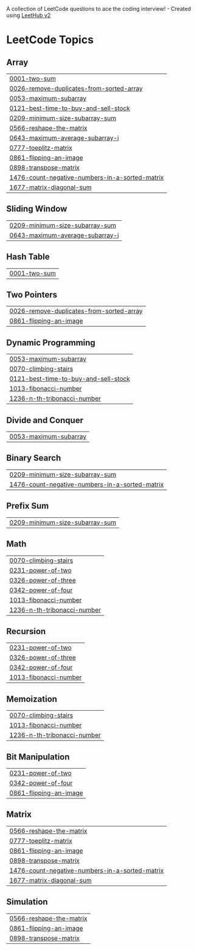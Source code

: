 A collection of LeetCode questions to ace the coding interview! - Created using [LeetHub v2](https://github.com/arunbhardwaj/LeetHub-2.0)
<!---LeetCode Topics Start-->
# LeetCode Topics
## Array
|  |
| ------- |
| [0001-two-sum](https://github.com/Tejaswini-buddha/leetcode/tree/master/0001-two-sum) |
| [0026-remove-duplicates-from-sorted-array](https://github.com/Tejaswini-buddha/leetcode/tree/master/0026-remove-duplicates-from-sorted-array) |
| [0053-maximum-subarray](https://github.com/Tejaswini-buddha/leetcode/tree/master/0053-maximum-subarray) |
| [0121-best-time-to-buy-and-sell-stock](https://github.com/Tejaswini-buddha/leetcode/tree/master/0121-best-time-to-buy-and-sell-stock) |
| [0209-minimum-size-subarray-sum](https://github.com/Tejaswini-buddha/leetcode/tree/master/0209-minimum-size-subarray-sum) |
| [0566-reshape-the-matrix](https://github.com/Tejaswini-buddha/leetcode/tree/master/0566-reshape-the-matrix) |
| [0643-maximum-average-subarray-i](https://github.com/Tejaswini-buddha/leetcode/tree/master/0643-maximum-average-subarray-i) |
| [0777-toeplitz-matrix](https://github.com/Tejaswini-buddha/leetcode/tree/master/0777-toeplitz-matrix) |
| [0861-flipping-an-image](https://github.com/Tejaswini-buddha/leetcode/tree/master/0861-flipping-an-image) |
| [0898-transpose-matrix](https://github.com/Tejaswini-buddha/leetcode/tree/master/0898-transpose-matrix) |
| [1476-count-negative-numbers-in-a-sorted-matrix](https://github.com/Tejaswini-buddha/leetcode/tree/master/1476-count-negative-numbers-in-a-sorted-matrix) |
| [1677-matrix-diagonal-sum](https://github.com/Tejaswini-buddha/leetcode/tree/master/1677-matrix-diagonal-sum) |
## Sliding Window
|  |
| ------- |
| [0209-minimum-size-subarray-sum](https://github.com/Tejaswini-buddha/leetcode/tree/master/0209-minimum-size-subarray-sum) |
| [0643-maximum-average-subarray-i](https://github.com/Tejaswini-buddha/leetcode/tree/master/0643-maximum-average-subarray-i) |
## Hash Table
|  |
| ------- |
| [0001-two-sum](https://github.com/Tejaswini-buddha/leetcode/tree/master/0001-two-sum) |
## Two Pointers
|  |
| ------- |
| [0026-remove-duplicates-from-sorted-array](https://github.com/Tejaswini-buddha/leetcode/tree/master/0026-remove-duplicates-from-sorted-array) |
| [0861-flipping-an-image](https://github.com/Tejaswini-buddha/leetcode/tree/master/0861-flipping-an-image) |
## Dynamic Programming
|  |
| ------- |
| [0053-maximum-subarray](https://github.com/Tejaswini-buddha/leetcode/tree/master/0053-maximum-subarray) |
| [0070-climbing-stairs](https://github.com/Tejaswini-buddha/leetcode/tree/master/0070-climbing-stairs) |
| [0121-best-time-to-buy-and-sell-stock](https://github.com/Tejaswini-buddha/leetcode/tree/master/0121-best-time-to-buy-and-sell-stock) |
| [1013-fibonacci-number](https://github.com/Tejaswini-buddha/leetcode/tree/master/1013-fibonacci-number) |
| [1236-n-th-tribonacci-number](https://github.com/Tejaswini-buddha/leetcode/tree/master/1236-n-th-tribonacci-number) |
## Divide and Conquer
|  |
| ------- |
| [0053-maximum-subarray](https://github.com/Tejaswini-buddha/leetcode/tree/master/0053-maximum-subarray) |
## Binary Search
|  |
| ------- |
| [0209-minimum-size-subarray-sum](https://github.com/Tejaswini-buddha/leetcode/tree/master/0209-minimum-size-subarray-sum) |
| [1476-count-negative-numbers-in-a-sorted-matrix](https://github.com/Tejaswini-buddha/leetcode/tree/master/1476-count-negative-numbers-in-a-sorted-matrix) |
## Prefix Sum
|  |
| ------- |
| [0209-minimum-size-subarray-sum](https://github.com/Tejaswini-buddha/leetcode/tree/master/0209-minimum-size-subarray-sum) |
## Math
|  |
| ------- |
| [0070-climbing-stairs](https://github.com/Tejaswini-buddha/leetcode/tree/master/0070-climbing-stairs) |
| [0231-power-of-two](https://github.com/Tejaswini-buddha/leetcode/tree/master/0231-power-of-two) |
| [0326-power-of-three](https://github.com/Tejaswini-buddha/leetcode/tree/master/0326-power-of-three) |
| [0342-power-of-four](https://github.com/Tejaswini-buddha/leetcode/tree/master/0342-power-of-four) |
| [1013-fibonacci-number](https://github.com/Tejaswini-buddha/leetcode/tree/master/1013-fibonacci-number) |
| [1236-n-th-tribonacci-number](https://github.com/Tejaswini-buddha/leetcode/tree/master/1236-n-th-tribonacci-number) |
## Recursion
|  |
| ------- |
| [0231-power-of-two](https://github.com/Tejaswini-buddha/leetcode/tree/master/0231-power-of-two) |
| [0326-power-of-three](https://github.com/Tejaswini-buddha/leetcode/tree/master/0326-power-of-three) |
| [0342-power-of-four](https://github.com/Tejaswini-buddha/leetcode/tree/master/0342-power-of-four) |
| [1013-fibonacci-number](https://github.com/Tejaswini-buddha/leetcode/tree/master/1013-fibonacci-number) |
## Memoization
|  |
| ------- |
| [0070-climbing-stairs](https://github.com/Tejaswini-buddha/leetcode/tree/master/0070-climbing-stairs) |
| [1013-fibonacci-number](https://github.com/Tejaswini-buddha/leetcode/tree/master/1013-fibonacci-number) |
| [1236-n-th-tribonacci-number](https://github.com/Tejaswini-buddha/leetcode/tree/master/1236-n-th-tribonacci-number) |
## Bit Manipulation
|  |
| ------- |
| [0231-power-of-two](https://github.com/Tejaswini-buddha/leetcode/tree/master/0231-power-of-two) |
| [0342-power-of-four](https://github.com/Tejaswini-buddha/leetcode/tree/master/0342-power-of-four) |
| [0861-flipping-an-image](https://github.com/Tejaswini-buddha/leetcode/tree/master/0861-flipping-an-image) |
## Matrix
|  |
| ------- |
| [0566-reshape-the-matrix](https://github.com/Tejaswini-buddha/leetcode/tree/master/0566-reshape-the-matrix) |
| [0777-toeplitz-matrix](https://github.com/Tejaswini-buddha/leetcode/tree/master/0777-toeplitz-matrix) |
| [0861-flipping-an-image](https://github.com/Tejaswini-buddha/leetcode/tree/master/0861-flipping-an-image) |
| [0898-transpose-matrix](https://github.com/Tejaswini-buddha/leetcode/tree/master/0898-transpose-matrix) |
| [1476-count-negative-numbers-in-a-sorted-matrix](https://github.com/Tejaswini-buddha/leetcode/tree/master/1476-count-negative-numbers-in-a-sorted-matrix) |
| [1677-matrix-diagonal-sum](https://github.com/Tejaswini-buddha/leetcode/tree/master/1677-matrix-diagonal-sum) |
## Simulation
|  |
| ------- |
| [0566-reshape-the-matrix](https://github.com/Tejaswini-buddha/leetcode/tree/master/0566-reshape-the-matrix) |
| [0861-flipping-an-image](https://github.com/Tejaswini-buddha/leetcode/tree/master/0861-flipping-an-image) |
| [0898-transpose-matrix](https://github.com/Tejaswini-buddha/leetcode/tree/master/0898-transpose-matrix) |
<!---LeetCode Topics End-->